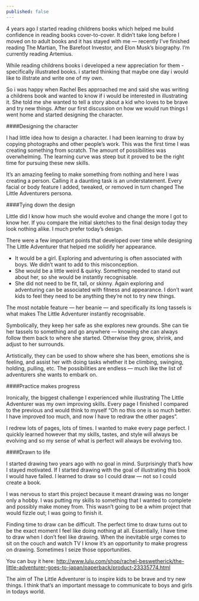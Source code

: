 ```yaml
---
published: false
---
```

4 years ago I started reading childrens books which helped me build confidence in reading books cover-to-cover. It didn’t take long before I moved on to adult books and it has stayed with me — recently I've finished reading The Martian, The Barefoot Investor, and Elon Musk’s biography. I’m currently reading Artemius.

While reading childrens books i developed a new appreciation for them - specifically illustrated books. i started thinking that maybe one day i would like to illstrate and write one of my own.

So i was happy when Rachel Bes approached me and said she was writing a childrens book and wanted to know if i would be interested in illustrating it. She told me she wanted to tell a story about a kid who loves to be brave and try new things. After our first discussion on how we would run things I went home and started designing the character.

####Designing the character

I had little idea how to design a character. I had been learning to draw by copying photographs and other people’s work. This was the first time I was creating something from scratch. The amount of possibilities was overwhelming. The learning curve was steep but it proved to be the right time for pursuing these new skills.

It’s an amazing feeling to make something from nothing and here I was creating a person. Calling it a daunting task is an understatement. Every facial or body feature I added, tweaked, or removed in turn changed The Little Adventurers persona.

####Tying down the design

Little did I know how much she would evolve and change the more I got to know her. If you compare the initial sketches to the final design today they look nothing alike. I much prefer today’s design.

There were a few important points that developed over time while designing The Little Adventurer that helped me solidify her appearance.

- It would be a girl. Exploring and adventuring is often associated with boys. We didn’t want to add to this misconception.
- She would be a little weird & quirky. Something needed to stand out about her, so she would be instantly recognisable.
- She did not need to be fit, tall, or skinny. Again exploring and adventuring can be associated with fitness and appearance. I don’t want kids to feel they need to be anything they’re not to try new things.

The most notable feature — her beanie — and specifically its long tassels is what makes The Little Adventurer instantly recognisable.

Symbolically, they keep her safe as she explores new grounds. She can tie her tassels to something and go anywhere — knowing she can always follow them back to where she started. Otherwise they grow, shrink, and adjust to her surrounds.

Artistically, they can be used to show where she has been, emotions she is feeling, and assist her with doing tasks whether it be climbing, swinging, holding, pulling, etc. The possibilities are endless — much like the list of adventurers she wants to embark on.

####Practice makes progress

Ironically, the biggest challenge I experienced while illustrating The Little Adventurer was my own improving skills. Every page I finished I compared to the previous and would think to myself “Oh no this one is so much better. I have improved too much, and now I have to redraw the other pages”.

I redrew lots of pages, lots of times. I wanted to make every page perfect. I quickly learned however that my skills, tastes, and style will always be evolving and so my sense of what is perfect will always be evolving too.

####Drawn to life

I started drawing two years ago with no goal in mind. Surprisingly that’s how I stayed motivated. If I started drawing with the goal of illustrating this book I would have failed. I learned to draw so I could draw — not so I could create a book.

I was nervous to start this project because it meant drawing was no longer only a hobby. I was putting my skills to something that I wanted to complete and possibly make money from. This wasn’t going to be a whim project that would fizzle out; I was going to finish it.

Finding time to draw can be difficult. The perfect time to draw turns out to be the exact moment I feel like doing nothing at all. Essentially, I have time to draw when I don’t feel like drawing. When the inevitable urge comes to sit on the couch and watch TV I know it’s an opportunity to make progress on drawing. Sometimes I seize those opportunities.

You can buy it here: http://www.lulu.com/shop/rachel-beswetherick/the-little-adventurer-goes-to-japan/paperback/product-23335774.html

The aim of The Little Adventurer is to inspire kids to be brave and try new things. I think that’s an important message to communicate to boys and girls in todays world.

